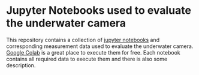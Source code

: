# Jupyter Notebooks used to evaluate the underwater camera
This repository contains a collection of [jupyter notebooks](https://jupyter.org) and corresponding measurement data used to evaluate the underwater camera. [Google Colab](https://colab.research.google.com) is a great place to execute them for free. Each notebook contains all required data to execute them and there is also some description.

